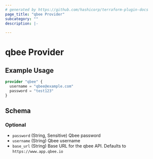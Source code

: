 ```yaml
---
# generated by https://github.com/hashicorp/terraform-plugin-docs
page_title: "qbee Provider"
subcategory: ""
description: |-
  
---
```


# qbee Provider



## Example Usage

```terraform
provider "qbee" {
  username = "qbee@example.com"
  password = "test123"
}
```

<!-- schema generated by tfplugindocs -->
## Schema

### Optional

- `password` (String, Sensitive) Qbee password
- `username` (String) Qbee username
- `base_url` (String) Base URL for the qbee API. Defaults to `https://www.app.qbee.io`
